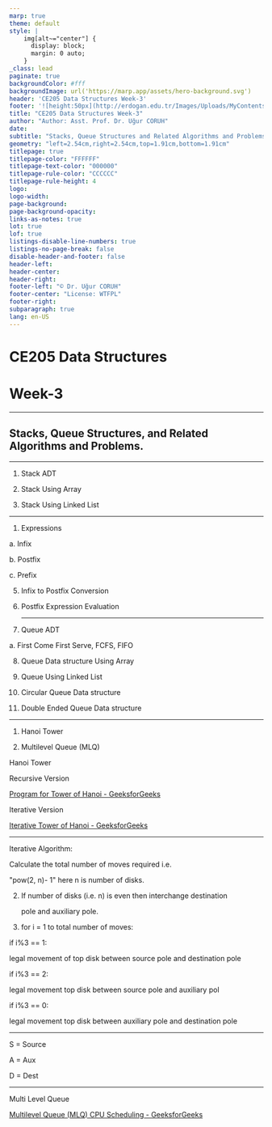 ```yaml
---
marp: true
theme: default
style: |
    img[alt~="center"] {
      display: block;
      margin: 0 auto;
    }
_class: lead
paginate: true
backgroundColor: #fff
backgroundImage: url('https://marp.app/assets/hero-background.svg')
header: 'CE205 Data Structures Week-3'
footer: '![height:50px](http://erdogan.edu.tr/Images/Uploads/MyContents/L_379-20170718142719217230.jpg) RTEU CE205 Week-3'
title: "CE205 Data Structures Week-3"
author: "Author: Asst. Prof. Dr. Uğur CORUH"
date:
subtitle: "Stacks, Queue Structures and Related Algorithms and Problems."
geometry: "left=2.54cm,right=2.54cm,top=1.91cm,bottom=1.91cm"
titlepage: true
titlepage-color: "FFFFFF"
titlepage-text-color: "000000"
titlepage-rule-color: "CCCCCC"
titlepage-rule-height: 4
logo:
logo-width:
page-background:
page-background-opacity:
links-as-notes: true
lot: true
lof: true
listings-disable-line-numbers: true
listings-no-page-break: false
disable-header-and-footer: false
header-left:
header-center:
header-right:
footer-left: "© Dr. Uğur CORUH"
footer-center: "License: WTFPL"
footer-right:
subparagraph: true
lang: en-US 
---
```


<!-- _backgroundColor: aquq -->

<!-- _color: orange -->

<!-- paginate: false -->

# CE205 Data Structures

# Week-3

---

<!-- paginate: true -->

## Stacks, Queue Structures, and Related Algorithms and Problems.



---



1. Stack ADT

2. Stack Using Array

3. Stack Using Linked List

---



1. Expressions

a. Infix

b. Postfix

c. Prefix

5. Infix to Postfix Conversion

6. Postfix Expression Evaluation
   
   ---
   
   

7. Queue ADT

a. First Come First Serve, FCFS, FIFO

8. Queue Data structure Using Array

9. Queue Using Linked List

10. Circular Queue Data structure

11. Double Ended Queue Data structure

---



1. Hanoi Tower

2. Multilevel Queue (MLQ)

Hanoi Tower

Recursive Version

[Program for Tower of Hanoi - GeeksforGeeks](https://www.geeksforgeeks.org/c-program-for-tower-of-hanoi/)

Iterative Version

[Iterative Tower of Hanoi - GeeksforGeeks](https://www.geeksforgeeks.org/iterative-tower-of-hanoi/)

---

Iterative Algorithm: 

Calculate the total number of moves required i.e.

"pow(2, n)- 1" here n is number of disks.

2. If number of disks (i.e. n) is even then interchange destination
   
   pole and auxiliary pole.

3. for i = 1 to total number of moves:

  if i%3 == 1:

legal movement of top disk between source pole and destination pole

  if i%3 == 2:

legal movement top disk between source pole and auxiliary pol

  if i%3 == 0:

  legal movement top disk between auxiliary pole and destination pole

---

S = Source

A = Aux

D = Dest

---

Multi Level Queue

[Multilevel Queue (MLQ) CPU Scheduling - GeeksforGeeks](https://www.geeksforgeeks.org/multilevel-queue-mlq-cpu-scheduling/)


